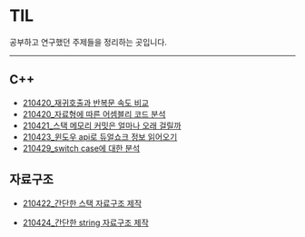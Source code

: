 # TIL
공부하고 연구했던 주제들을 정리하는 곳입니다.

--- ---

## C++

* [210420_재귀호출과 반복문 속도 비교](https://github.com/jumax108/TIL/blob/main/C%2B%2B/210420_%EC%9E%AC%EA%B7%80%ED%98%B8%EC%B6%9C%EA%B3%BC%20%EB%B0%98%EB%B3%B5%EB%AC%B8%20%EC%86%8D%EB%8F%84%20%EB%B9%84%EA%B5%90.md)
* [210420_자료형에 따른 어셈블리 코드 분석](https://github.com/jumax108/TIL/blob/main/C%2B%2B/210420_%EC%9E%90%EB%A3%8C%ED%98%95%EC%97%90%20%EB%94%B0%EB%A5%B8%20%EC%96%B4%EC%85%88%EB%B8%94%EB%A6%AC%20%EC%BD%94%EB%93%9C%20%EB%B6%84%EC%84%9D.md)
* [210421_스택 메모리 커밋은 얼마나 오래 걸릴까](https://github.com/jumax108/TIL/blob/main/C%2B%2B/210421_%EC%8A%A4%ED%83%9D%20%EB%A9%94%EB%AA%A8%EB%A6%AC%20%EC%BB%A4%EB%B0%8B%EC%9D%80%20%EC%96%BC%EB%A7%88%EB%82%98%20%EC%98%A4%EB%9E%98%20%EA%B1%B8%EB%A6%B4%EA%B9%8C.md)
* [210423_윈도우 api로 듀얼쇼크 정보 읽어오기](https://github.com/jumax108/TIL/blob/main/C%2B%2B/210423_%EC%9C%88%EB%8F%84%EC%9A%B0%20api%EB%A1%9C%20%EB%93%80%EC%96%BC%EC%87%BC%ED%81%AC%20%EC%A0%95%EB%B3%B4%20%EC%9D%BD%EC%96%B4%EC%98%A4%EA%B8%B0.md)
* [210429_switch case에 대한 분석](https://github.com/jumax108/TIL/blob/main/C%2B%2B/210429_switch%20case%EC%97%90%20%EB%8C%80%ED%95%9C%20%EB%B6%84%EC%84%9D.md)


## 자료구조

* [210422_간단한 스택 자료구조 제작](https://github.com/jumax108/TIL/tree/main/%EC%9E%90%EB%A3%8C%EA%B5%AC%EC%A1%B0/myStack)

* [210424_간단한 string 자료구조 제작](https://github.com/jumax108/TIL/tree/main/%EC%9E%90%EB%A3%8C%EA%B5%AC%EC%A1%B0/myString)

